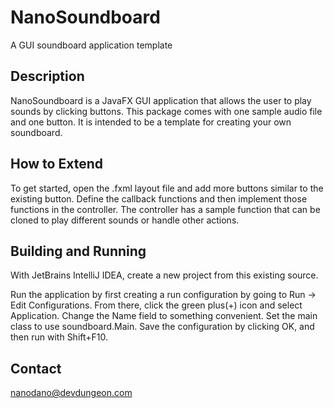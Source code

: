 # NanoSoundboard

A GUI soundboard application template

## Description

NanoSoundboard is a JavaFX GUI application that allows the user to play sounds by clicking buttons.
This package comes with one sample audio file and one button. It is intended to be a template for
creating your own soundboard.

## How to Extend

To get started, open the .fxml layout file and add more buttons similar to the existing button. Define the callback
functions and then implement those functions in the controller. The controller has a sample function that can be
cloned to play different sounds or handle other actions.

## Building and Running

With JetBrains IntelliJ IDEA, create a new project from this existing source.
 
Run the application by first creating a run configuration by going to Run -> Edit Configurations. From there,
click the green plus(+) icon and select Application. Change the Name field to something convenient. 
Set the main class to use soundboard.Main. Save the configuration by clicking OK, and then run with Shift+F10.

## Contact

nanodano@devdungeon.com